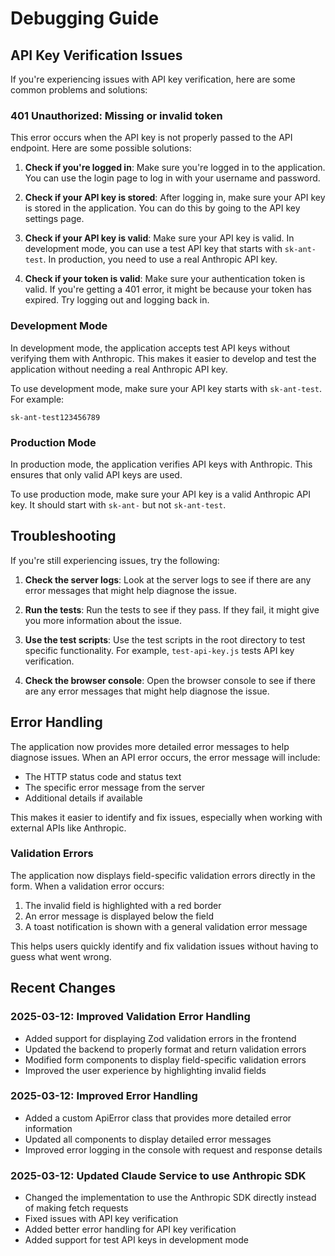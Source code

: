 # Debugging Guide

## API Key Verification Issues

If you're experiencing issues with API key verification, here are some common problems and solutions:

### 401 Unauthorized: Missing or invalid token

This error occurs when the API key is not properly passed to the API endpoint. Here are some possible solutions:

1. **Check if you're logged in**: Make sure you're logged in to the application. You can use the login page to log in with your username and password.

2. **Check if your API key is stored**: After logging in, make sure your API key is stored in the application. You can do this by going to the API key settings page.

3. **Check if your API key is valid**: Make sure your API key is valid. In development mode, you can use a test API key that starts with `sk-ant-test`. In production, you need to use a real Anthropic API key.

4. **Check if your token is valid**: Make sure your authentication token is valid. If you're getting a 401 error, it might be because your token has expired. Try logging out and logging back in.

### Development Mode

In development mode, the application accepts test API keys without verifying them with Anthropic. This makes it easier to develop and test the application without needing a real Anthropic API key.

To use development mode, make sure your API key starts with `sk-ant-test`. For example:

```
sk-ant-test123456789
```

### Production Mode

In production mode, the application verifies API keys with Anthropic. This ensures that only valid API keys are used.

To use production mode, make sure your API key is a valid Anthropic API key. It should start with `sk-ant-` but not `sk-ant-test`.

## Troubleshooting

If you're still experiencing issues, try the following:

1. **Check the server logs**: Look at the server logs to see if there are any error messages that might help diagnose the issue.

2. **Run the tests**: Run the tests to see if they pass. If they fail, it might give you more information about the issue.

3. **Use the test scripts**: Use the test scripts in the root directory to test specific functionality. For example, `test-api-key.js` tests API key verification.

4. **Check the browser console**: Open the browser console to see if there are any error messages that might help diagnose the issue.

## Error Handling

The application now provides more detailed error messages to help diagnose issues. When an API error occurs, the error message will include:

- The HTTP status code and status text
- The specific error message from the server
- Additional details if available

This makes it easier to identify and fix issues, especially when working with external APIs like Anthropic.

### Validation Errors

The application now displays field-specific validation errors directly in the form. When a validation error occurs:

1. The invalid field is highlighted with a red border
2. An error message is displayed below the field
3. A toast notification is shown with a general validation error message

This helps users quickly identify and fix validation issues without having to guess what went wrong.

## Recent Changes

### 2025-03-12: Improved Validation Error Handling

- Added support for displaying Zod validation errors in the frontend
- Updated the backend to properly format and return validation errors
- Modified form components to display field-specific validation errors
- Improved the user experience by highlighting invalid fields

### 2025-03-12: Improved Error Handling

- Added a custom ApiError class that provides more detailed error information
- Updated all components to display detailed error messages
- Improved error logging in the console with request and response details

### 2025-03-12: Updated Claude Service to use Anthropic SDK

- Changed the implementation to use the Anthropic SDK directly instead of making fetch requests
- Fixed issues with API key verification
- Added better error handling for API key verification
- Added support for test API keys in development mode

